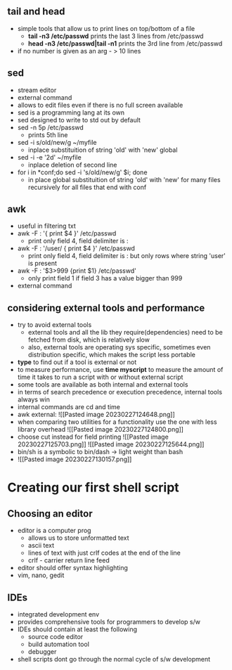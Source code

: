 ## tail and head
- simple tools that allow us to print lines on top/bottom of a file
	- **tail -n3 /etc/passwd** prints the last 3 lines from /etc/passwd
	- **head -n3 /etc/passwd|tail -n1** prints the 3rd line from /etc/passwd
- if no number is given as an arg - > 10 lines

## sed
- stream editor
- external command
- allows to edit files even if there is no full screen available
- sed is a programming lang at its own
- sed designed to write to std out by default
- sed -n 5p /etc/passwd
	- prints 5th line
- sed -i s/old/new/g ~/myfile
	- inplace substituition of string 'old' with 'new' global
- sed -i -e '2d' ~/myfile
	- inplace deletion of second line
- for i in \*conf;do sed -i 's/old/new/g' $i; done
	- in place global substituition of string 'old' with 'new' for many files recursively for all files that end with conf

## awk
- useful in filtering txt
- awk -F : '{ print $4 }' /etc/passwd
	- print only field 4, field delimiter is :
- awk -F : '/user/ { print $4 }' /etc/passwd
	- print only field 4, field delimiter is : but only rows where string 'user' is present
- awk -F : '$3>999 {print $1} /etc/passwd'
	- only print field 1 if field 3 has a value bigger than 999
- external command

## considering external tools and performance
- try to avoid external tools
	- external tools and all the lib they require(dependencies) need to be fetched from disk, which is relatively slow
	- also, external tools are operating sys specific, sometimes even distribution specific, which makes the script less portable
- **type** to find out if a tool is external or not
- to measure performance, use **time myscript** to measure the amount of time it takes to run a script with or without external script
- some tools are available as both internal and external tools
- in terms of search precedence or execution precedence, internal tools always win
- internal commands are cd and time
- awk external:
![[Pasted image 20230227124648.png]]
- when comparing two utilities for a functionality use the one with less library overhead
 ![[Pasted image 20230227124800.png]]
 - choose cut instead for field printing
 ![[Pasted image 20230227125703.png]]
 ![[Pasted image 20230227125644.png]]
- bin/sh is a symbolic to bin/dash -> light weight than bash
- ![[Pasted image 20230227130157.png]]

# Creating our first shell script
## Choosing an editor
- editor is a computer prog
	- allows us to store unformatted text
	- ascii text
	- lines of text with just crlf codes at the end of the line
	- crlf - carrier return line feed
- editor should offer syntax highlighting
- vim, nano, gedit
## IDEs
- integrated development env
- provides comprehensive tools for programmers to develop s/w
- IDEs should contain at least the following
	- source code editor
	- build automation tool
	- debugger
- shell scripts dont go through the normal cycle of s/w development